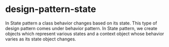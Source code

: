 # design-pattern-state
In State pattern a class behavior changes based on its state. This type of design pattern comes under behavior pattern.
In State pattern, we create objects which represent various states and a context object whose behavior varies as its state object changes.
